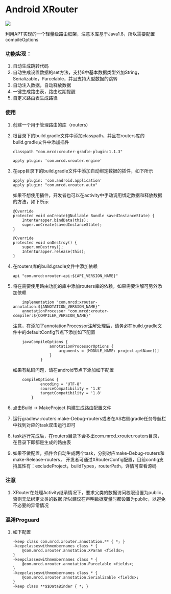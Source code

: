 # Android XRouter
![](https://img.shields.io/bintray/v/sevennight2012/maven/xrouter-api)    

利用APT实现的一个轻量级路由框架，注意本库基于Java1.8，所以需要配置compileOptions

### 功能实现：

1.  自动生成跳转代码
2.  自动生成设置数据的set方法，支持8中基本数据类型外加String，Serializable，Parcelable，并且支持大型数据的跳转
3.  自动注入数据，自动释放数据
4.  一键生成路由表，路由过期提醒
5.  自定义路由表生成路径

### 使用

1.  创建一个用于管理路由的库（routers）
2.  根目录下的build.gradle文件中添加classpath，并且在routers库的build.gradle文件中添加插件
    ```
    classpath "com.mrcd:xrouter-gradle-plugin:1.1.3"
    
    apply plugin: 'com.mrcd.xrouter.engine'
    ```
3.  在app目录下的build.gradle文件中添加自动绑定数据的插件，如下所示
    ```
    apply plugin: 'com.android.application'
    apply plugin: "com.mrcd.xrouter.auto"
    ```
    如果不想使用插件，开发者也可以在activity中手动调用绑定数据和释放数据的方法，如下所示
    ```
    @Override
    protected void onCreate(@Nullable Bundle savedInstanceState) {
        IntentWrapper.bindData(this);
        super.onCreate(savedInstanceState);
    }
    
    @Override
    protected void onDestroy() {
        super.onDestroy();
        IntentWrapper.release(this);
    }
    ```
4.  在routers库的build.gradle文件中添加依赖 
    ```
    api "com.mrcd:xrouter-api:${API_VERSION_NAME}"
    ```
5.  将在需要使用路由功能的库中添加routers库的依赖，如果需要注解可另外添加依赖 
    ```
        implementation "com.mrcd:xrouter-annotation:${ANNOTATION_VERSION_NAME}"
        annotationProcessor "com.mrcd:xrouter-compiler:${COMPILER_VERSION_NAME}"
    ```
    注意，在添加了annotationProcessor注解处理后，请务必在build.gradle文件中的defaultConfig节点下添加如下配置
    
    ```
        javaCompileOptions {
                    annotationProcessorOptions {
                        arguments = [MODULE_NAME: project.getName()]
                    }
                }
    ```

    如果有乱码问题，请在android节点下添加如下配置

    ```
        compileOptions {
                encoding = "UTF-8"
                sourceCompatibility = '1.8'
                targetCompatibility = '1.8'
            }
    ```
6.  点击Build -> MakeProject 构建生成路由配置文件
7.  运行gradlew
    :routers:make-Debug-routers或者在AS右侧gradle任务导航栏中找到对应的task双击运行即可
8.  task运行完成后，在routers目录下会多出com.mrcd.xrouter.routers目录，在目录下即都是生成的路由表
9.  如果不做配置，插件会自动生成两个task，分别对应make-Debug-routers和make-Release-routers，
    开发者可通过XRouterConfig配置，目前config支持属性有：excludeProject，buildTypes，routerPath，详情可查看源码

### 注意       
  
1.  XRouter在处理Activity继承情况下，要求父类的数据访问权限设置为public，否则无法绑定父类的数据
    所以建议在声明数据变量时都设置为public，以避免不必要的异常情况

### 混淆Proguard

1.  如下配置
    ```
    -keep class com.mrcd.xrouter.annotation.** { *; }
    -keepclasseswithmembernames class * {
        @com.mrcd.xrouter.annotation.XParam <fields>;
    }
    -keepclasseswithmembernames class * {
        @com.mrcd.xrouter.annotation.Parcelable <fields>;
    }
    -keepclasseswithmembernames class * {
        @com.mrcd.xrouter.annotation.Serializable <fields>;
    }
    -keep class **$$DataBinder { *; }
    ```  

    